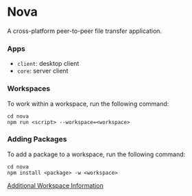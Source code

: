 # Nova

A cross-platform peer-to-peer file transfer application.


### Apps

- `client`: desktop client
- `core`: server client

### Workspaces

To work within a workspace, run the following command:

```
cd nova
npm run <script> --workspace=<workspace>
```

### Adding Packages

To add a package to a workspace, run the following command:

```
cd nova
npm install <package> -w <workspace>
```

[Additional Workspace Information](https://docs.npmjs.com/cli/v9/using-npm/workspaces)